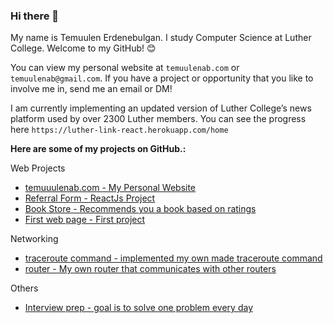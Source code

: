 ### Hi there 👋

My name is Temuulen Erdenebulgan. I study Computer Science at Luther College. Welcome to my GitHub! 😊

You can view my personal website at `temuulenab.com` or `temuulenab@gmail.com`. If you have a project or opportunity that you like to involve me in, send me an email or DM!

I am currently implementing an updated version of Luther College’s news platform used by over 2300 Luther members. You can see the progress here `https://luther-link-react.herokuapp.com/home`

**Here are some of my projects on GitHub.:**

Web Projects
* [temuuulenab.com - My Personal Website](https://github.com/erdete01/personal-website)
* [Referral Form - ReactJs Project](https://github.com/MITPU/referral)
* [Book Store - Recommends you a book based on ratings](https://github.com/erdete01/Full-Stack/tree/master/projects/final_project)
* [First web page - First project](https://github.com/erdete01/Full-Stack/tree/master/CS130/final)


Networking
* [traceroute command - implemented my own made traceroute command](https://github.com/erdete01/Computer-Networks/tree/project5)
* [router - My own router that communicates with other routers](https://github.com/erdete01/Computer-Networks/tree/project5)

Others
* [Interview prep - goal is to solve one problem every day](https://github.com/erdete01/interview-prep)